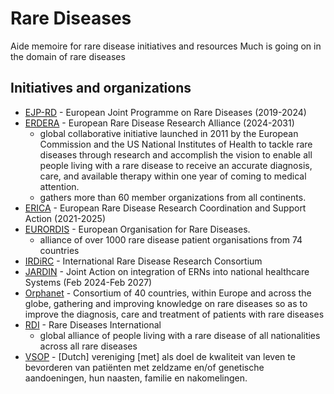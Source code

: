 # Rare Diseases
Aide memoire for rare disease initiatives and resources
Much is going on in the domain of rare diseases

## Initiatives and organizations

* [EJP-RD](https://www.ejprarediseases.org/) - European Joint Programme on Rare Diseases (2019-2024)
* [ERDERA](https://erdera.org/) - European Rare Disease Research Alliance (2024-2031)
  * global collaborative initiative launched in 2011 by the European Commission and the US National Institutes of Health to tackle rare diseases through research and accomplish the vision to enable all people living with a rare disease to receive an accurate diagnosis, care, and available therapy within one year of coming to medical attention.
  * gathers more than 60 member organizations from all continents.
* [ERICA](https://erica-rd.eu/) - European Rare Disease Research Coordination and Support Action (2021-2025)
* [EURORDIS](https://www.eurordis.org/) - European Organisation for Rare Diseases.
  * alliance of over 1000 rare disease patient organisations from 74 countries
* [IRDiRC](https://irdirc.org/) - International Rare Disease Research Consortium
* [JARDIN](https://jardin-ern.eu/) - Joint Action on integration of ERNs into national healthcare Systems (Feb 2024-Feb 2027)
* [Orphanet](https://www.orpha.net/) - Consortium of 40 countries, within Europe and across the globe, gathering and improving knowledge on rare diseases so as to improve the diagnosis, care and treatment of patients with rare diseases
* [RDI](https://www.rarediseasesinternational.org/) - Rare Diseases International
  * global alliance of people living with a rare disease of all nationalities across all rare diseases
* [VSOP](https://vsop.nl/) - [Dutch] vereniging [met] als doel de kwaliteit van leven te bevorderen van patiënten met zeldzame en/of genetische aandoeningen, hun naasten, familie en nakomelingen.
